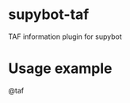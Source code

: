 supybot-taf
===========

TAF information plugin for supybot

Usage example
=============

@taf <ICAO code>
